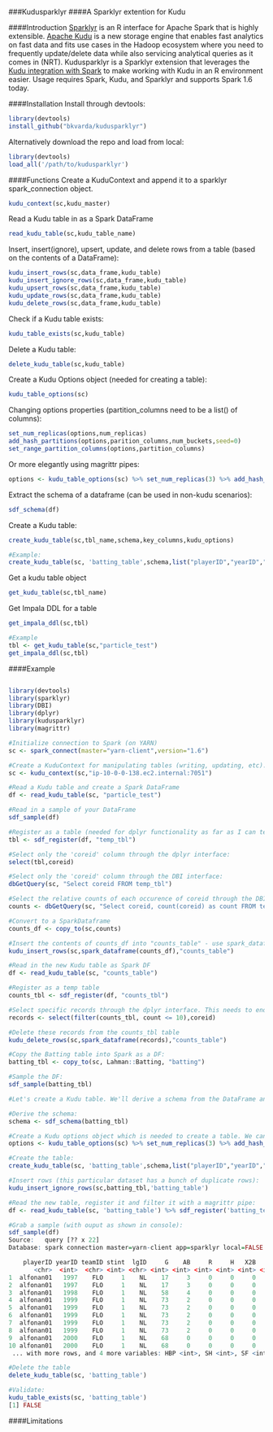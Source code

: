 ###Kudusparklyr
####A Sparklyr extention for Kudu

####Introduction
[Sparklyr](http://spark.rstudio.com/index.html) is an R interface for Apache Spark that is highly extensible. [Apache Kudu](http://kudu.apache.org/) is a new storage engine that enables fast analytics on fast data and fits use cases in the Hadoop ecosystem where you need to frequently update/delete data while also servicing analytical queries as it comes in (NRT). Kudusparklyr is a Sparklyr extension that leverages the [Kudu integration with Spark](https://github.com/cloudera/kudu/tree/master/java/kudu-spark) to make working with Kudu in an R environment easier. Usage requires Spark, Kudu, and Sparklyr and supports Spark 1.6 today. 

####Installation
Install through devtools:
```R
library(devtools)
install_github("bkvarda/kudusparklyr")
```
Alternatively download the repo and load from local:
```R
library(devtools)
load_all('/path/to/kudusparklyr')
```

####Functions
Create a KuduContext and append it to a sparklyr spark_connection object. 
```R
kudu_context(sc,kudu_master)
```
Read a Kudu table in as a Spark DataFrame
```R
read_kudu_table(sc,kudu_table_name)
```
Insert, insert(ignore), upsert, update, and delete rows from a table (based on the contents of a DataFrame):
```R
kudu_insert_rows(sc,data_frame,kudu_table)
kudu_insert_ignore_rows(sc,data_frame,kudu_table)
kudu_upsert_rows(sc,data_frame,kudu_table)
kudu_update_rows(sc,data_frame,kudu_table)
kudu_delete_rows(sc,data_frame,kudu_table)
```
Check if a Kudu table exists:
```R
kudu_table_exists(sc,kudu_table)
```
Delete a Kudu table:
```R
delete_kudu_table(sc,kudu_table)
```
Create a Kudu Options object (needed for creating a table):
```R
kudu_table_options(sc)
```
Changing options properties (partition_columns need to be a list() of columns):
```R
set_num_replicas(options,num_replicas)
add_hash_partitions(options,parition_columns,num_buckets,seed=0)
set_range_partition_columns(options,partition_columns)
```
Or more elegantly using magrittr pipes:
```R
options <- kudu_table_options(sc) %>% set_num_replicas(3) %>% add_hash_partitions(list("playerID"),16)
```
Extract the schema of a dataframe (can be used in non-kudu scenarios):
```R
sdf_schema(df)
```
Create a Kudu table:
```R
create_kudu_table(sc,tbl_name,schema,key_columns,kudu_options)

#Example:
create_kudu_table(sc, 'batting_table',schema,list("playerID","yearID","teamID"),options)
```
Get a kudu table object
```R
get_kudu_table(sc,tbl_name)
```
Get Impala DDL for a table
```R
get_impala_ddl(sc,tbl)

#Example 
tbl <- get_kudu_table(sc,"particle_test")
get_impala_ddl(sc,tbl)
```

####Example
```R

library(devtools)
library(sparklyr)
library(DBI)
library(dplyr)
library(kudusparklyr)
library(magrittr)

#Initialize connection to Spark (on YARN)
sc <- spark_connect(master="yarn-client",version="1.6")

#Create a KuduContext for manipulating tables (writing, updating, etc). Appends reference to KuduContext and Kudu Master to your Spark connection object
sc <- kudu_context(sc,"ip-10-0-0-138.ec2.internal:7051")

#Read a Kudu table and create a Spark DataFrame
df <- read_kudu_table(sc, "particle_test")

#Read in a sample of your DataFrame
sdf_sample(df)

#Register as a table (needed for dplyr functionality as far as I can tell)
tbl <- sdf_register(df, "temp_tbl")

#Select only the 'coreid' column through the dplyr interface:
select(tbl,coreid)

#Select only the 'coreid' column through the DBI interface:
dbGetQuery(sc, "Select coreid FROM temp_tbl")

#Select the relative counts of each occurence of coreid through the DBI interface:
counts <- dbGetQuery(sc, "Select coreid, count(coreid) as count FROM temp_tbl GROUP BY coreid ORDER BY count DESC")

#Convert to a SparkDataframe
counts_df <- copy_to(sc,counts)

#Insert the contents of counts_df into "counts_table" - use spark_dataframe(counts_df) to get the Java reference of counts_df:
kudu_insert_rows(sc,spark_dataframe(counts_df),"counts_table")

#Read in the new Kudu table as Spark DF
df <- read_kudu_table(sc, "counts_table")

#Register as a temp table
counts_tbl <- sdf_register(df, "counts_tbl")

#Select specific records through the dplyr interface. This needs to end up being a list of keys to be deleted
records <- select(filter(counts_tbl, count <= 10),coreid)

#Delete these records from the counts_tbl table
kudu_delete_rows(sc,spark_dataframe(records),"counts_table")

#Copy the Batting table into Spark as a DF:
batting_tbl <- copy_to(sc, Lahman::Batting, "batting")

#Sample the DF:
sdf_sample(batting_tbl)

#Let's create a Kudu table. We'll derive a schema from the DataFrame and set some required options for our table...

#Derive the schema:
schema <- sdf_schema(batting_tbl)

#Create a Kudu options object which is needed to create a table. We can use magrittr pipes to make this easier:
options <- kudu_table_options(sc) %>% set_num_replicas(3) %>% add_hash_partitions(list("playerID"),16)

#Create the table:
create_kudu_table(sc, 'batting_table',schema,list("playerID","yearID","teamID"),options)

#Insert rows (this particular dataset has a bunch of duplicate rows):
kudu_insert_ignore_rows(sc,batting_tbl,'batting_table')

#Read the new table, register it and filter it with a magrittr pipe:
df <- read_kudu_table(sc, 'batting_table') %>% sdf_register('batting_temp') %>% filter(yearID > 1990)

#Grab a sample (with ouput as shown in console):
sdf_sample(df)
Source:   query [?? x 22]
Database: spark connection master=yarn-client app=sparklyr local=FALSE

    playerID yearID teamID stint  lgID     G    AB     R     H   X2B   X3B    HR   RBI    SB    CS    BB    SO   IBB
       <chr>  <int>  <chr> <int> <chr> <int> <int> <int> <int> <int> <int> <int> <int> <int> <int> <int> <int> <int>
1  alfonan01   1997    FLO     1    NL    17     3     0     0     0     0     0     0     0     0     0     3     0
2  alfonan01   1997    FLO     1    NL    17     3     0     0     0     0     0     0     0     0     0     3     0
3  alfonan01   1998    FLO     1    NL    58     4     0     0     0     0     0     0     0     0     0     2     0
4  alfonan01   1999    FLO     1    NL    73     2     0     0     0     0     0     0     0     0     0     2     0
5  alfonan01   1999    FLO     1    NL    73     2     0     0     0     0     0     0     0     0     0     2     0
6  alfonan01   1999    FLO     1    NL    73     2     0     0     0     0     0     0     0     0     0     2     0
7  alfonan01   1999    FLO     1    NL    73     2     0     0     0     0     0     0     0     0     0     2     0
8  alfonan01   1999    FLO     1    NL    73     2     0     0     0     0     0     0     0     0     0     2     0
9  alfonan01   2000    FLO     1    NL    68     0     0     0     0     0     0     0     0     0     0     0     0
10 alfonan01   2000    FLO     1    NL    68     0     0     0     0     0     0     0     0     0     0     0     0
 ... with more rows, and 4 more variables: HBP <int>, SH <int>, SF <int>, GIDP <int>

#Delete the table 
delete_kudu_table(sc, 'batting_table')

#Validate:
kudu_table_exists(sc, 'batting_table')
[1] FALSE

```

####Limitations

